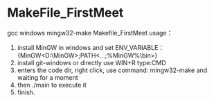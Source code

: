 # MakeFile_FirstMeet
gcc windows mingw32-make Makefile_FirstMeet
usage：
1. install MinGW in windows and set ENV_VARIABLE：{MinGW<D:\MinGW>;PATH<...;%MinGW%\bin>}
2. install git-windows or directly use WIN+R type:CMD
3. enters the code dir, right click, use command: mingw32-make and waiting for a moment
4. then ./main to execute it
5. finish.
